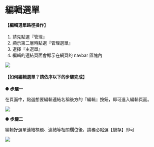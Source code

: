 # 編輯選單

#### 【編輯選單路徑操作】  

1. 請先點選『管理』
2. 顯示第二層時點選『管理選單』
3. 選擇『主選單』
4. 編輯的連結頁面會顯示在網頁的 navbar 區塊內

![](/_image/manage/menu.png)

#### 【如何編輯選單？請依序以下的步驟完成】   

**● 步驟一**  

在頁面中，點選想要編輯連結名稱後方的『編輯』按鈕，即可進入編輯頁面。

![](/_image/manage/menu-edit.png)

**● 步驟二**  

編輯好選單連結標題、連結等相關欄位後，請務必點選【儲存】即可

![](/_image/manage/menu-edit-page.png)
